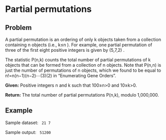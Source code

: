 # Partial permutations

## Problem

A partial permutation is an ordering of only k
 objects taken from a collection containing n
 objects (i.e., k≤n
). For example, one partial permutation of three of the first eight positive integers is given by (5,7,2)
.

The statistic P(n,k)
 counts the total number of partial permutations of k
 objects that can be formed from a collection of n
 objects. Note that P(n,n)
 is just the number of permutations of n
 objects, which we found to be equal to n!=n(n−1)(n−2)⋯(3)(2)
 in “Enumerating Gene Orders”.

**Given:** Positive integers n and k such that 100≥n>0 and 10≥k>0.

**Return:** The total number of partial permutations P(n,k), modulo 1,000,000.


## Example

Sample dataset:
``` 21 7```

Sample output:
``` 51200```